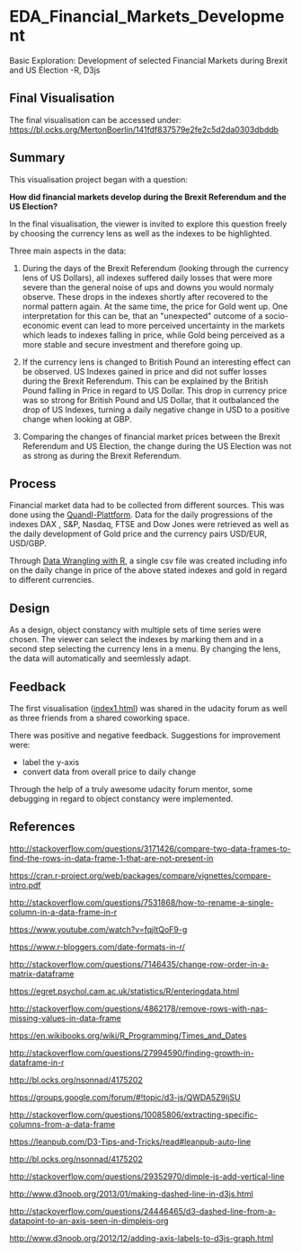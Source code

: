 # EDA_Financial_Markets_Development
Basic Exploration: Development of selected Financial Markets during Brexit and US Election -R, D3js



## Final Visualisation
The final visualisation can be accessed under: https://bl.ocks.org/MertonBoerlin/141fdf837579e2fe2c5d2da0303dbddb

## Summary

This visualisation project began with a question: 

**How did financial markets develop during the Brexit Referendum and the US Election?**

In the final visualisation, the viewer is invited to explore this question freely by choosing the currency lens as well as the indexes to be highlighted. 

Three main aspects in the data:

1. During the days of the Brexit Referendum (looking through the currency lens of US Dollars), all indexes suffered daily losses that were more severe than the general noise of ups and downs you would normaly observe. These drops in the indexes shortly after recovered to the normal pattern again. At the same time, the price for Gold went up. One interpretation for this can be, that an "unexpected" outcome of a socio-economic event can lead to more perceived uncertainty in the markets which leads to indexes falling in price, while Gold being perceived as a more stable and secure investment and therefore going up. 

2. If the currency lens is changed to British Pound an interesting effect can be observed. US Indexes gained in price and did not suffer losses during the Brexit Referendum. This can be explained by the British Pound falling in Price in regard to US Dollar. This drop in currency price was so strong for British Pound and US Dollar, that it outbalanced the drop of US Indexes, turning a daily negative change in USD to a positive change when looking at GBP.  

3. Comparing the changes of financial market prices between the Brexit Referendum and US Election, the change during the US Election was not as strong as during the Brexit Referendum.

## Process

Financial market data had to be collected from different sources. This was done using the [Quandl-Plattform](https://www.quandl.com/). Data for the daily progressions of the indexes DAX , S&P, Nasdaq, FTSE and Dow Jones were retrieved as well as the daily development of Gold price and the currency pairs USD/EUR, USD/GBP. 

Through [Data Wrangling with R](https://github.com/MertonBoerlin/EDA_Financial_Markets_Development/blob/master/Data_Wrangling.R), a single csv file was created including info on the daily change in price of the above stated indexes and gold in regard to different currencies.

## Design

As a design, object constancy with multiple sets of time series were chosen. The viewer can select the indexes by marking them and in a second step selecting the currency lens in a menu. By changing the lens, the data will automatically and seemlessly adapt.    


## Feedback

The first visualisation ([index1.html](https://github.com/MertonBoerlin/EDA_Financial_Markets_Development/blob/master/index1.html)) was shared in the udacity forum as well as three friends from a shared coworking space.

There was positive and negative feedback. Suggestions for improvement were:

- label the y-axis 
- convert data from overall price to daily change

Through the help of a truly awesome udacity forum mentor, some debugging in regard to object constancy were implemented.

## References

http://stackoverflow.com/questions/3171426/compare-two-data-frames-to-find-the-rows-in-data-frame-1-that-are-not-present-in

https://cran.r-project.org/web/packages/compare/vignettes/compare-intro.pdf

http://stackoverflow.com/questions/7531868/how-to-rename-a-single-column-in-a-data-frame-in-r

https://www.youtube.com/watch?v=fqjltQoF9-g

https://www.r-bloggers.com/date-formats-in-r/

http://stackoverflow.com/questions/7146435/change-row-order-in-a-matrix-dataframe

https://egret.psychol.cam.ac.uk/statistics/R/enteringdata.html

http://stackoverflow.com/questions/4862178/remove-rows-with-nas-missing-values-in-data-frame

https://en.wikibooks.org/wiki/R_Programming/Times_and_Dates

http://stackoverflow.com/questions/27994590/finding-growth-in-dataframe-in-r

http://bl.ocks.org/nsonnad/4175202

https://groups.google.com/forum/#!topic/d3-js/QWDA5Z9IjSU

http://stackoverflow.com/questions/10085806/extracting-specific-columns-from-a-data-frame

https://leanpub.com/D3-Tips-and-Tricks/read#leanpub-auto-line

http://bl.ocks.org/nsonnad/4175202

http://stackoverflow.com/questions/29352970/dimple-js-add-vertical-line

http://www.d3noob.org/2013/01/making-dashed-line-in-d3js.html

http://stackoverflow.com/questions/24446465/d3-dashed-line-from-a-datapoint-to-an-axis-seen-in-dimplejs-org

http://www.d3noob.org/2012/12/adding-axis-labels-to-d3js-graph.html

